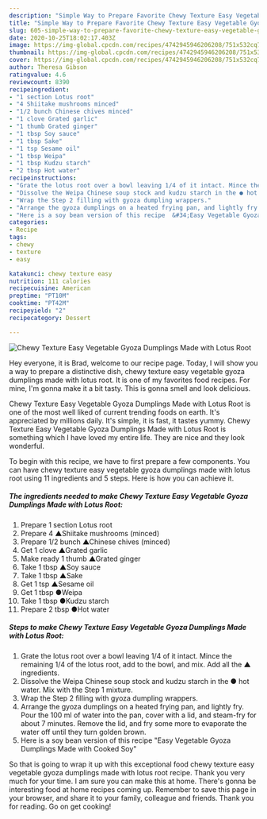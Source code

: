 ```yaml
---
description: "Simple Way to Prepare Favorite Chewy Texture Easy Vegetable Gyoza Dumplings Made with Lotus Root"
title: "Simple Way to Prepare Favorite Chewy Texture Easy Vegetable Gyoza Dumplings Made with Lotus Root"
slug: 605-simple-way-to-prepare-favorite-chewy-texture-easy-vegetable-gyoza-dumplings-made-with-lotus-root
date: 2020-10-25T18:02:17.403Z
image: https://img-global.cpcdn.com/recipes/4742945946206208/751x532cq70/chewy-texture-easy-vegetable-gyoza-dumplings-made-with-lotus-root-recipe-main-photo.jpg
thumbnail: https://img-global.cpcdn.com/recipes/4742945946206208/751x532cq70/chewy-texture-easy-vegetable-gyoza-dumplings-made-with-lotus-root-recipe-main-photo.jpg
cover: https://img-global.cpcdn.com/recipes/4742945946206208/751x532cq70/chewy-texture-easy-vegetable-gyoza-dumplings-made-with-lotus-root-recipe-main-photo.jpg
author: Theresa Gibson
ratingvalue: 4.6
reviewcount: 8390
recipeingredient:
- "1 section Lotus root"
- "4 Shiitake mushrooms minced"
- "1/2 bunch Chinese chives minced"
- "1 clove Grated garlic"
- "1 thumb Grated ginger"
- "1 tbsp Soy sauce"
- "1 tbsp Sake"
- "1 tsp Sesame oil"
- "1 tbsp Weipa"
- "1 tbsp Kudzu starch"
- "2 tbsp Hot water"
recipeinstructions:
- "Grate the lotus root over a bowl leaving 1/4 of it intact. Mince the remaining 1/4 of the lotus root, add to the bowl, and mix. Add all the ▲ ingredients."
- "Dissolve the Weipa Chinese soup stock and kudzu starch in the ● hot water. Mix with the Step 1 mixture."
- "Wrap the Step 2 filling with gyoza dumpling wrappers."
- "Arrange the gyoza dumplings on a heated frying pan, and lightly fry. Pour the 100 ml of water into the pan, cover with a lid, and steam-fry for about 7 minutes. Remove the lid, and fry some more to evaporate the water off until they turn golden brown."
- "Here is a soy bean version of this recipe  &#34;Easy Vegetable Gyoza Dumplings Made with Cooked Soy&#34;"
categories:
- Recipe
tags:
- chewy
- texture
- easy

katakunci: chewy texture easy 
nutrition: 111 calories
recipecuisine: American
preptime: "PT10M"
cooktime: "PT42M"
recipeyield: "2"
recipecategory: Dessert

---
```



![Chewy Texture Easy Vegetable Gyoza Dumplings Made with Lotus Root](https://img-global.cpcdn.com/recipes/4742945946206208/751x532cq70/chewy-texture-easy-vegetable-gyoza-dumplings-made-with-lotus-root-recipe-main-photo.jpg)

Hey everyone, it is Brad, welcome to our recipe page. Today, I will show you a way to prepare a distinctive dish, chewy texture easy vegetable gyoza dumplings made with lotus root. It is one of my favorites food recipes. For mine, I'm gonna make it a bit tasty. This is gonna smell and look delicious.

Chewy Texture Easy Vegetable Gyoza Dumplings Made with Lotus Root is one of the most well liked of current trending foods on earth. It's appreciated by millions daily. It's simple, it is fast, it tastes yummy. Chewy Texture Easy Vegetable Gyoza Dumplings Made with Lotus Root is something which I have loved my entire life. They are nice and they look wonderful.




To begin with this recipe, we have to first prepare a few components. You can have chewy texture easy vegetable gyoza dumplings made with lotus root using 11 ingredients and 5 steps. Here is how you can achieve it.

<!--inarticleads1-->

##### The ingredients needed to make Chewy Texture Easy Vegetable Gyoza Dumplings Made with Lotus Root:

1. Prepare 1 section Lotus root
1. Prepare 4 ▲Shiitake mushrooms (minced)
1. Prepare 1/2 bunch ▲Chinese chives (minced)
1. Get 1 clove ▲Grated garlic
1. Make ready 1 thumb ▲Grated ginger
1. Take 1 tbsp ▲Soy sauce
1. Take 1 tbsp ▲Sake
1. Get 1 tsp ▲Sesame oil
1. Get 1 tbsp ●Weipa
1. Take 1 tbsp ●Kudzu starch
1. Prepare 2 tbsp ●Hot water




<!--inarticleads2-->

##### Steps to make Chewy Texture Easy Vegetable Gyoza Dumplings Made with Lotus Root:

1. Grate the lotus root over a bowl leaving 1/4 of it intact. Mince the remaining 1/4 of the lotus root, add to the bowl, and mix. Add all the ▲ ingredients.
1. Dissolve the Weipa Chinese soup stock and kudzu starch in the ● hot water. Mix with the Step 1 mixture.
1. Wrap the Step 2 filling with gyoza dumpling wrappers.
1. Arrange the gyoza dumplings on a heated frying pan, and lightly fry. Pour the 100 ml of water into the pan, cover with a lid, and steam-fry for about 7 minutes. Remove the lid, and fry some more to evaporate the water off until they turn golden brown.
1. Here is a soy bean version of this recipe  &#34;Easy Vegetable Gyoza Dumplings Made with Cooked Soy&#34;




So that is going to wrap it up with this exceptional food chewy texture easy vegetable gyoza dumplings made with lotus root recipe. Thank you very much for your time. I am sure you can make this at home. There's gonna be interesting food at home recipes coming up. Remember to save this page in your browser, and share it to your family, colleague and friends. Thank you for reading. Go on get cooking!
